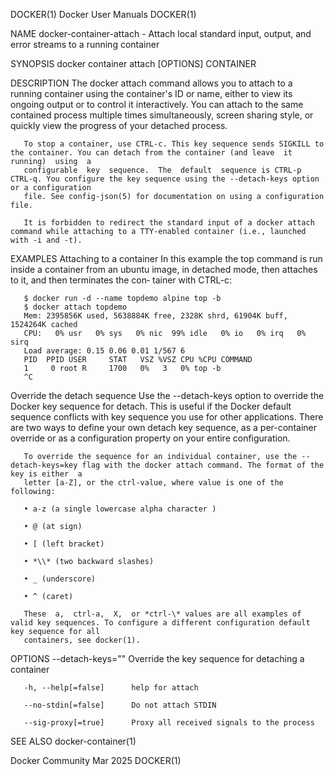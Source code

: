 DOCKER(1)							      Docker User Manuals							     DOCKER(1)

NAME
       docker-container-attach - Attach local standard input, output, and error streams to a running container

SYNOPSIS
       docker container attach [OPTIONS] CONTAINER

DESCRIPTION
       The docker attach command allows you to attach to a running container using the container's ID or name, either to view its ongoing output or to control
       it  interactively.   You	 can attach to the same contained process multiple times simultaneously, screen sharing style, or quickly view the progress of
       your detached process.

       To stop a container, use CTRL-c. This key sequence sends SIGKILL to the container. You can detach from the container (and leave	it  running)  using  a
       configurable  key  sequence.  The  default  sequence is CTRL-p CTRL-q. You configure the key sequence using the --detach-keys option or a configuration
       file. See config-json(5) for documentation on using a configuration file.

       It is forbidden to redirect the standard input of a docker attach command while attaching to a TTY-enabled container (i.e., launched with -i and -t).

EXAMPLES
Attaching to a container
       In this example the top command is run inside a container from an ubuntu image, in detached mode, then attaches to it, and  then	 terminates  the  con‐
       tainer with CTRL-c:

       $ docker run -d --name topdemo alpine top -b
       $ docker attach topdemo
       Mem: 2395856K used, 5638884K free, 2328K shrd, 61904K buff, 1524264K cached
       CPU:   0% usr   0% sys	0% nic	99% idle   0% io   0% irq   0% sirq
       Load average: 0.15 0.06 0.01 1/567 6
       PID  PPID USER	  STAT	 VSZ %VSZ CPU %CPU COMMAND
       1     0 root	R     1700   0%	  3   0% top -b
       ^C

Override the detach sequence
       Use the --detach-keys option to override the Docker key sequence for detach.  This is useful if the Docker default sequence conflicts with key sequence
       you  use	 for other applications. There are two ways to define your own detach key sequence, as a per-container override or as a configuration property
       on  your entire configuration.

       To override the sequence for an individual container, use the --detach-keys=key flag with the docker attach command. The format of the key is either  a
       letter [a-Z], or the ctrl-value, where value is one of the following:

       • a-z (a single lowercase alpha character )

       • @ (at sign)

       • [ (left bracket)

       • *\\* (two backward slashes)

       • _ (underscore)

       • ^ (caret)

       These  a,  ctrl-a,  X,  or *ctrl-\* values are all examples of valid key sequences. To configure a different configuration default key sequence for all
       containers, see docker(1).

OPTIONS
       --detach-keys=""	     Override the key sequence for detaching a container

       -h, --help[=false]      help for attach

       --no-stdin[=false]      Do not attach STDIN

       --sig-proxy[=true]      Proxy all received signals to the process

SEE ALSO
       docker-container(1)

Docker Community							   Mar 2025								     DOCKER(1)
